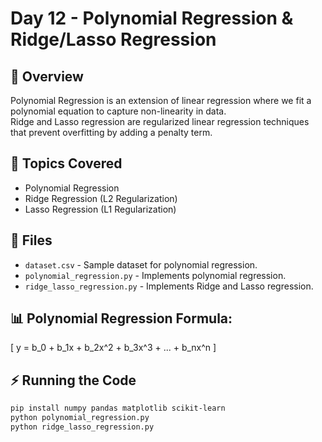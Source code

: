 # Day 12 - Polynomial Regression & Ridge/Lasso Regression

## 📝 Overview
Polynomial Regression is an extension of linear regression where we fit a polynomial equation to capture non-linearity in data.  
Ridge and Lasso regression are regularized linear regression techniques that prevent overfitting by adding a penalty term.

## 📌 Topics Covered
- Polynomial Regression
- Ridge Regression (L2 Regularization)
- Lasso Regression (L1 Regularization)

## 📂 Files
- `dataset.csv` - Sample dataset for polynomial regression.
- `polynomial_regression.py` - Implements polynomial regression.
- `ridge_lasso_regression.py` - Implements Ridge and Lasso regression.

## 📊 Polynomial Regression Formula:
\[
y = b_0 + b_1x + b_2x^2 + b_3x^3 + ... + b_nx^n
\]

## ⚡ Running the Code
```bash
pip install numpy pandas matplotlib scikit-learn
python polynomial_regression.py
python ridge_lasso_regression.py

